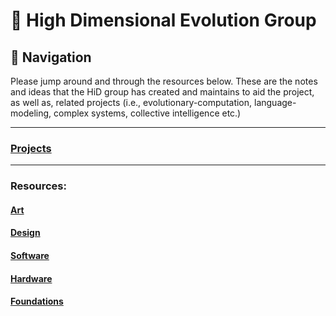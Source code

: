 # 🧬 High Dimensional Evolution Group  
## 🧭 Navigation
Please jump around and through the resources below. These are the notes and ideas that the HiD group has created and maintains to aid the project, as well as, related projects (i.e., evolutionary-computation, language-modeling, complex systems, collective intelligence etc.)

---
### [Projects](Prototypes/Prototypes.md)

---
### Resources:
#### [Art](Art/Art.md)
#### [Design](README.md)
#### [Software](Software/Software.md)
#### [Hardware](Hardware/Hardware.md)
#### [Foundations](Foundations/Foundations.md)


<!-- #### Group Members:
<!-- <i>Erick Oduniyi ([eeoduniyi@gmail](eeoduniyi@gmail.com))</i>  
<span style="font-size:.75em;"><b>Research Interest: </b>Cognitive Science, Computational Design, Ecological Sciences, Industrial-Robotics</span> --> 

<!-- <span style="font-size:.75em;"><b>Research Interest: </b>Cognitive Science, Computational Design, Ecological Sciences, Industrial-Robotics</span>

<!-- <i>Erick Oduniyi ([eeoduniyi@gmail](eeoduniyi@gmail.com))</i>   -->
<!-- <span style="font-size:.75em;"><b>Research Interest: </b>Cognitive Science, Computational Design, Ecological Sciences, Industrial-Robotics</span> -->

<!-- <i>Erick Oduniyi ([eeoduniyi@gmail](eeoduniyi@gmail.com))</i>   -->
<!-- <span style="font-size:.75em;"><b>Research Interest: </b>Cognitive Science, Computational Design, Ecological Sciences, Industrial-Robotics</span> -->

<!-- <i>Erick Oduniyi ([eeoduniyi@gmail](eeoduniyi@gmail.com))</i>   -->
<!-- <span style="font-size:.75em;"><b>Research Interest: </b>Cognitive Science, Computational Design, Ecological Sciences, Industrial-Robotics</span> -->

<!-- 
Erick Oduniyi
Edgar...
Jana
Licoln
TJ
Anna
Artemy -->

